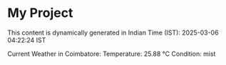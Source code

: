 # My Project

This content is dynamically generated in Indian Time (IST): 2025-03-06 04:22:24 IST


Current Weather in Coimbatore:
Temperature: 25.88 °C
Condition: mist
